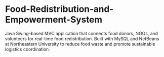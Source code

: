 # Food-Redistribution-and-Empowerment-System
Java Swing–based MVC application that connects food donors, NGOs, and volunteers for real-time food redistribution. Built with MySQL and NetBeans at Northeastern University to reduce food waste and promote sustainable logistics coordination.
